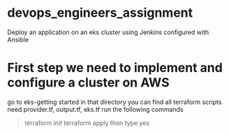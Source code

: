 # devops_engineers_assignment
Deploy an application on an eks cluster using Jenkins configured with Ansible

# First step we need to implement and configure a cluster on AWS
go to eks-getting started
in that directory you can find all terraform scripts need provider.tf, output.tf, eks.tf
run the following commands
> terraform init
> terraform apply
then type yes
